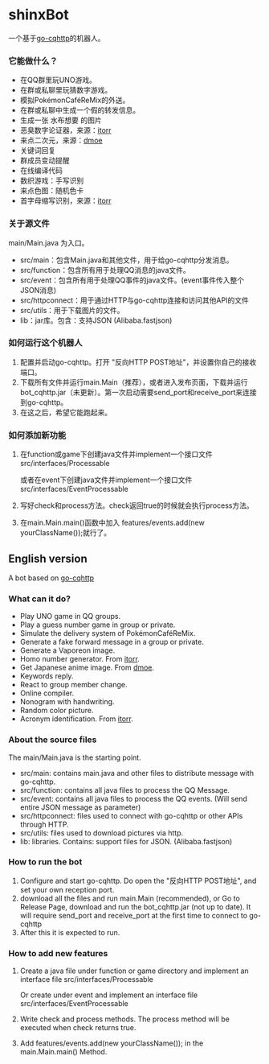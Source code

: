 # shinxBot

一个基于[go-cqhttp](https://github.com/Mrs4s/go-cqhttp)的机器人。

### 它能做什么？

- 在QQ群里玩UNO游戏。
- 在群或私聊里玩猜数字游戏。
- 模拟PokémonCaféReMix的外送。
- 在群或私聊中生成一个假的转发信息。
- 生成一张 水布想要 的图片
- 恶臭数字论证器，来源：[itorr](https://github.com/itorr/homo)
- 来点二次元，来源：[dmoe](https://www.dmoe.cc)
- 关键词回复
- 群成员变动提醒
- 在线编译代码
- 数织游戏：手写识别
- 来点色图：随机色卡
- 首字母缩写识别，来源：[itorr](https://github.com/itorr/nbnhhsh)

### 关于源文件

main/Main.java 为入口。

- src/main：包含Main.java和其他文件，用于给go-cqhttp分发消息。
- src/function：包含所有用于处理QQ消息的java文件。
- src/event：包含所有用于处理QQ事件的java文件。(event事件传入整个JSON消息)
- src/httpconnect：用于通过HTTP与go-cqhttp连接和访问其他API的文件
- src/utils：用于下载图片的文件。
- lib：jar库。包含：支持JSON (Alibaba.fastjson)

### 如何运行这个机器人

1. 配置并启动go-cqhttp。打开 "反向HTTP POST地址"，并设置你自己的接收端口。
2. 下载所有文件并运行main.Main（推荐），或者进入发布页面，下载并运行 bot_cqhttp.jar（未更新）。第一次启动需要send_port和receive_port来连接到go-cqhttp。
3. 在这之后，希望它能跑起来。

### 如何添加新功能

1. 在function或game下创建java文件并implement一个接口文件src/interfaces/Processable

    或者在event下创建java文件并implement一个接口文件src/interfaces/EventProcessable
2. 写好check和process方法。check返回true的时候就会执行process方法。
3. 在main.Main.main()函数中加入 features/events.add(new yourClassName());就行了。

## English version

A bot based on [go-cqhttp](https://github.com/Mrs4s/go-cqhttp)

### What can it do?

- Play UNO game in QQ groups.
- Play a guess number game in group or private.
- Simulate the delivery system of PokémonCaféReMix.
- Generate a fake forward message in a group or private.
- Generate a Vaporeon image.
- Homo number generator. From [itorr](https://github.com/itorr/homo).
- Get Japanese anime image. From [dmoe](https://www.dmoe.cc).
- Keywords reply.
- React to group member change.
- Online compiler.
- Nonogram with handwriting.
- Random color picture.
- Acronym identification. From [itorr](https://github.com/itorr/nbnhhsh).

### About the source files

The main/Main.java is the starting point.

- src/main: contains main.java and other files to distribute message with go-cqhttp.
- src/function: contains all java files to process the QQ Message.
- src/event: contains all java files to process the QQ events. (Will send entire JSON message as parameter)
- src/httpconnect: files used to connect with go-cqhttp or other APIs through HTTP.
- src/utils: files used to download pictures via http.
- lib: libraries. Contains: support files for JSON. (Alibaba.fastjson)

### How to run the bot

1. Configure and start go-cqhttp. Do open the "反向HTTP POST地址", and set your own reception port.
2. download all the files and run main.Main (recommended), or Go to Release Page, download and run the bot_cqhttp.jar (not up to date). It will require send_port and receive_port at the first time to connect to go-cqhttp
3. After this it is expected to run.

### How to add new features

1. Create a java file under function or game directory and implement an interface file src/interfaces/Processable

   Or create under event and implement an interface file src/interfaces/EventProcessable
2. Write check and process methods. The process method will be executed when check returns true.
3. Add features/events.add(new yourClassName()); in the main.Main.main() Method.
